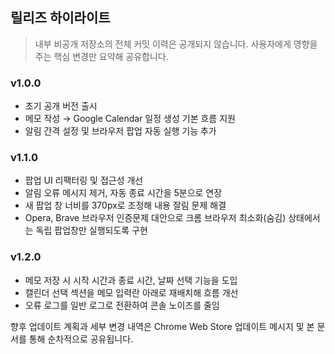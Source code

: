 ## 릴리즈 하이라이트

> 내부 비공개 저장소의 전체 커밋 이력은 공개되지 않습니다. 사용자에게 영향을 주는 핵심 변경만 요약해 공유합니다.

### v1.0.0

-   초기 공개 버전 출시
-   메모 작성 → Google Calendar 일정 생성 기본 흐름 지원
-   알림 간격 설정 및 브라우저 팝업 자동 실행 기능 추가

### v1.1.0

-   팝업 UI 리팩터링 및 접근성 개선
-   알림 오류 메시지 제거, 자동 종료 시간을 5분으로 연장
-   새 팝업 창 너비를 370px로 조정해 내용 잘림 문제 해결
-   Opera, Brave 브라우저 인증문제 대안으로 크롬 브라우저 최소화(숨김) 상태에서는 독립 팝업창만 실행되도록 구현

### v1.2.0

-   메모 저장 시 시작 시간과 종료 시간, 날짜 선택 기능을 도입
-   캘린더 선택 섹션을 메모 입력란 아래로 재배치해 흐름 개선
-   오류 로그를 일반 로그로 전환하여 콘솔 노이즈를 줄임

향후 업데이트 계획과 세부 변경 내역은 Chrome Web Store 업데이트 메시지 및 본 문서를 통해 순차적으로 공유됩니다.
